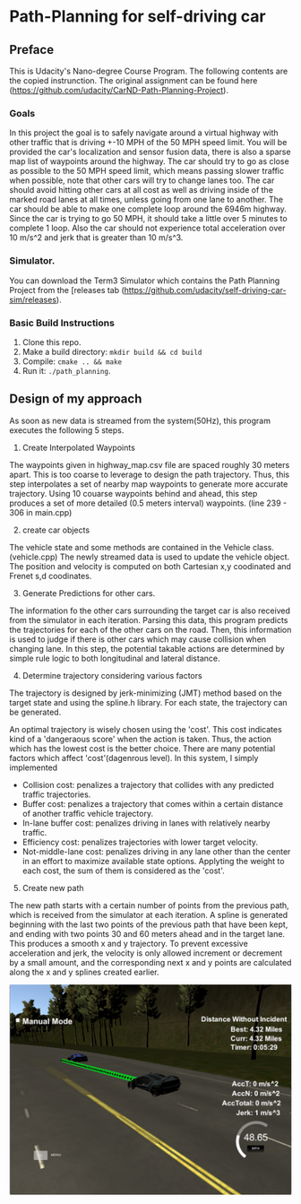 # Path-Planning for self-driving car

## Preface
This is Udacity's Nano-degree Course Program. The following contents are the copied instrunction. The original assignment can be found here (https://github.com/udacity/CarND-Path-Planning-Project).

### Goals
In this project the goal is to safely navigate around a virtual highway with other traffic that is driving +-10 MPH of the 50 MPH speed limit. You will be provided the car's localization and sensor fusion data, there is also a sparse map list of waypoints around the highway. The car should try to go as close as possible to the 50 MPH speed limit, which means passing slower traffic when possible, note that other cars will try to change lanes too. The car should avoid hitting other cars at all cost as well as driving inside of the marked road lanes at all times, unless going from one lane to another. The car should be able to make one complete loop around the 6946m highway. Since the car is trying to go 50 MPH, it should take a little over 5 minutes to complete 1 loop. Also the car should not experience total acceleration over 10 m/s^2 and jerk that is greater than 10 m/s^3.

### Simulator.
You can download the Term3 Simulator which contains the Path Planning Project from the [releases tab (https://github.com/udacity/self-driving-car-sim/releases).


### Basic Build Instructions

1. Clone this repo.
2. Make a build directory: `mkdir build && cd build`
3. Compile: `cmake .. && make`
4. Run it: `./path_planning`.

## Design of my approach

As soon as new data is streamed from the system(50Hz), this program executes the following 5 steps.

1. Create Interpolated Waypoints

The waypoints given in highway_map.csv file are spaced roughly 30
meters apart. This is too coarse to leverage to design the path
trajectory. Thus, this step interpolates a set of nearby map waypoints
to generate more accurate trajectory. Using 10 couarse waypoints
behind and ahead, this step produces a set of more detailed (0.5
meters interval) waypoints. (line 239 - 306 in main.cpp)

2. create car objects

The vehicle state and some methods are contained in the Vehicle
class.(vehicle.cpp) The newly streamed data is used to update the
vehicle object. The position and velocity is computed on both Cartesian x,y coodinated and Frenet s,d coodinates.

3. Generate Predictions for other cars.

The information fo the other cars surrounding the target car is also
received from the simulator in each iteration. Parsing this data, this
program predicts the trajectories for each of the other cars on the
road. Then, this information is used to judge if there is other cars
which may cause collision when changing lane.  In this step, the
potential takable actions are determined by simple rule logic to both
longitudinal and lateral distance.


4. Determine trajectory considering various factors

The trajectory is designed by jerk-minimizing (JMT) method based on
the target state and using the spline.h library. For each state, the
trajectory can be generated.

An optimal trajectory is wisely chosen using the 'cost'. This cost
indicates kind of a 'dangeraous score' when the action is taken. Thus,
the action which has the lowest cost is the better choice. There are
many potential factors which affect 'cost'(dagenrous level). In this
system, I simply implemented
 - Collision cost: penalizes a trajectory that collides with any predicted traffic trajectories.
 - Buffer cost: penalizes a trajectory that comes within a certain distance of another traffic vehicle trajectory.
 - In-lane buffer cost: penalizes driving in lanes with relatively nearby traffic.
 - Efficiency cost: penalizes trajectories with lower target velocity.
 - Not-middle-lane cost: penalizes driving in any lane other than the center in an effort to maximize available state options.
 Applyting the weight to each cost, the sum of them is considered as the 'cost'.

5. Create new path

The new path starts with a certain number of points from the previous
path, which is received from the simulator at each iteration. A spline
is generated beginning with the last two points of the previous path
that have been kept, and ending with two points 30 and 60 meters ahead
and in the target lane. This produces a smooth x and y trajectory. To
prevent excessive acceleration and jerk, the velocity is only allowed
increment or decrement by a small amount, and the corresponding next x
and y points are calculated along the x and y splines created earlier.

![record](record.png "over 4.32mile")